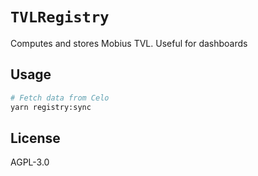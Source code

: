 # `TVLRegistry`

Computes and stores Mobius TVL. Useful for dashboards

## Usage

```bash
# Fetch data from Celo
yarn registry:sync
```

## License

AGPL-3.0
